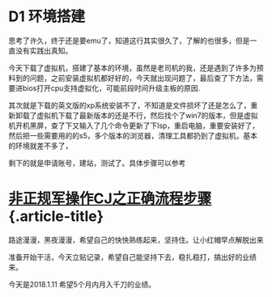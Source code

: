 # D1     环境搭建

思考了许久，终于还是要emu了，知道这行其实很久了，了解的也很多，但是一直没有实践出真知。

今天下载了虚拟机，搭建了基本的环境，虽然是老司机的我，还是遇到了许多为预料到的问题，之前安装虚拟机都好好的，今天就出现问题了，最后查了下方法，需要进bios打开cpu支持虚拟化，可能前段时间升级主板的原因.

其次就是下载的英文版的xp系统安装不了，不知道是文件损坏了还是怎么了，重新卸载了虚拟机下载了最新版本的还是不行，然后找个了win7的版本，但是虚拟机开机黑屏，查了下又输入了几个命令更新了下lsp，重启电脑，重要安装好了，然后把一些需要用的的s5，多个版本的浏览器，清理工具都扔到了虚拟机，基本的环境就差不多了，

剩下的就是申请账号，建站，测试了。具体步骤可以参考

# [非正规军操作CJ之正确流程步骤][1] {.article-title}

路途漫漫，黑夜漫漫，希望自己的快快熟练起来，坚持住。让小红帽早点解脱出来

准备开始干活，今天立贴记录，希望自己能坚持下去，稳扎稳打，搞出好的业绩来。

今天是2018.1.11 希望5个月内月入千刀的业绩。

 [1]: http://www.zhangliguo.com/98.html
